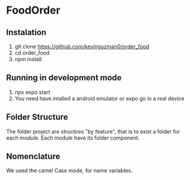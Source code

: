 # FoodOrder

## Instalation

1. git clone https://github.com/kevinguzman0/order_food
2. cd order_food
3. npm install

## Running in development mode

1. npx expo start
2. You need have intalled a android emulator or expo go in a real device

## Folder Structure

The folder project are structires "by feature", that is to exist a folder for each module. Each module have its folder component. 

## Nomenclature

We used the camel Case mode, for name variables.
